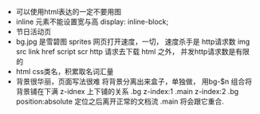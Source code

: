 - 可以使用html表达的一定不要用图
- inline 元素不能设置宽与高
    display: inline-block;
- 节日活动页
- bg.jpg 是雪碧图 sprites
    网页打开速度，一切，
    速度杀手是 http请求数
    img src
    link href
    script scr
    http 请求去下载
    html 之外，
    并发http请求数是有限的
- html css类名，积累取名词汇量
- 背景很华丽，页面写法很难
  将背景分离出来盒子，单独做，
  用bg-$n 组合将背景铺在下满
  z-idnex 上下铺的关系
  .bg z-index:1
  .main z-index:2
  .bg position:absolute 定位之后离开正常的文档流
  .main 将会跟它重合.